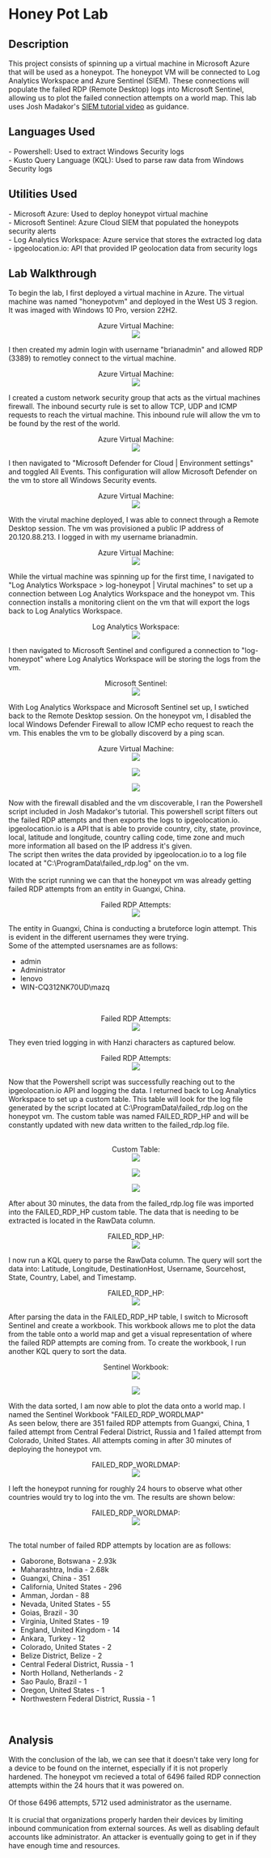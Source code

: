 <h1>Honey Pot Lab</h1>

<h2>Description</h2>
This project consists of spinning up a virtual machine in Microsoft Azure that will be used as a honeypot. The honeypot VM will be connected to Log Analytics Workspace and Azure Sentinel (SIEM). These connections will populate the failed RDP (Remote Desktop) logs into Microsoft Sentinel, allowing us to plot the failed connection attempts on a world map. This lab uses Josh Madakor's <a href=https://youtu.be/RoZeVbbZ0o0">SIEM tutorial video</a> as guidance.
<br/>

<h2>Languages Used</h2>
- Powershell: Used to extract Windows Security logs</br>  
- Kusto Query Language (KQL): Used to parse raw data from Windows Security logs</br>

<h2>Utilities Used</h2>
- Microsoft Azure: Used to deploy honeypot virtual machine</br>
- Microsoft Sentinel: Azure Cloud SIEM that populated the honeypots security alerts</br>
- Log Analytics Workspace: Azure service that stores the extracted log data</br>
- ipgeolocation.io: API that provided IP geolocation data from security logs</br>

<h2>Lab Walkthrough</h2>

To begin the lab, I first deployed a virtual machine in Azure. The virtual machine was named "honeypotvm" and deployed in the West US 3 region. It was imaged with 
Windows 10 Pro, version 22H2.
</br>

<p align="center">
Azure Virtual Machine: <br/>
<img src="https://i.imgur.com/fRF2hfr.png" 
  </p>
</br>

I then created my admin login with username "brianadmin" and allowed RDP (3389) to remotley connect to the virtual machine.
</br>

<p align="center">
Azure Virtual Machine: <br/>
<img src="https://i.imgur.com/2kUeMs3.png"
  </p>
</br>

I created a custom network security group that acts as the virtual machines firewall. The inbound securty rule is set to allow TCP, UDP and ICMP requests to reach the virtual machine. This inbound rule will allow the vm to be found by the rest of the world.
</br>
<p align="center">
Azure Virtual Machine: <br/>
<img src="https://i.imgur.com/aWEysC0.png"
  </p>
</br>

I then navigated to "Microsoft Defender for Cloud | Environment settings" and toggled All Events. This configuration will allow Microsoft Defender on the vm to store all Windows Security events.
</br>
<p align="center">
Azure Virtual Machine: <br/>
<img src="https://i.imgur.com/cJcQpYL.png"
  </p>
</br>

With the virutal machine deployed, I was able to connect through a Remote Desktop session. The vm was provisioned a public IP address of 20.120.88.213. I logged in with my username brianadmin. 
</br>
<p align="center">
Azure Virtual Machine: <br/>
<img src="https://i.imgur.com/o8sRVCC.png"
  </p>
</br>

While the virtual machine was spinning up for the first time, I navigated to "Log Analytics Workspace > log-honeypot | Virutal machines" to set up a connection between Log Analytics Workspace and the honeypot vm. This connection installs a monitoring client on the vm that will export the logs back to Log Analytics Workspace. 
</br>
<p align="center">
Log Analytics Workspace: <br/>
<img src="https://i.imgur.com/n1fQGH2.png"
  </p>
</br>

I then navigated to Microsoft Sentinel and configured a connection to "log-honeypot" where Log Analytics Workspace will be storing the logs from the vm. 
</br>
<p align="center">
Microsoft Sentinel: <br/>
<img src="https://i.imgur.com/aDHmQfh.png"
  </p>
</br>

With Log Analytics Workspace and Microsoft Sentinel set up, I swtiched back to the Remote Desktop session. On the honeypot vm, I disabled the local Windows Defender Firewall to allow ICMP echo request to reach the vm. This enables the vm to be globally discoverd by a ping scan. 
</br>
<p align="center">
Azure Virtual Machine: <br/>
<img src="https://i.imgur.com/72Ce4OP.png"
  </p>
  <p align="center">
<img src="https://i.imgur.com/BxSdwEt.png"
  </p>
     <p align="center">
<img src="https://i.imgur.com/AKIAK2w.png"
  </p>
</br>

Now with the firewall disabled and the vm discoverable, I ran the Powershell script included in Josh Madakor's tutorial. This powershell script filters out the failed RDP attempts and then exports the logs to ipgeolocation.io. ipgeolocation.io is a API that is able to provide country, city, state, province, local, latitude and longitude, country calling code, time zone and much more information all based on the IP address it's given. </br>
The script then writes the data provided by ipgeolocation.io to a log file located at "C:\ProgramData\failed_rdp.log" on the vm. </br>
</br>
With the script running we can that the honeypot vm was already getting failed RDP attempts from an entity in Guangxi, China.
</br>
<p align="center">
Failed RDP Attempts: <br/>
<img src="https://i.imgur.com/et5Dadr.png"
  </p>
</br>

The entity in Guangxi, China is conducting a bruteforce login attempt. This is evident in the different usernames they were trying.</br>
Some of the attempted usersnames are as follows:</br>
- admin</br>
- Administrator</br>
- lenovo</br>
- WIN-CQ312NK70UD\mazq</br>
</br>
<p align="center">
Failed RDP Attempts: <br/>
<img src="https://i.imgur.com/jLK7JjC.png"
  </p>
</br>

They even tried logging in with Hanzi characters as captured below. 
</br>
<p align="center">
Failed RDP Attempts: <br/>
<img src="https://i.imgur.com/0xmFXTP.png"
  </p>
</br>

Now that the Powershell script was successfully reaching out to the ipgeolocation.io API and logging the data. I returned back to Log Analytics Workspace to set up a custom table. This table will look for the log file generated by the script located at C:\ProgramData\failed_rdp.log on the honeypot vm. The custom table was named FAILED_RDP_HP and will be constantly updated with new data written to the failed_rdp.log file. </br>
</br>
<p align="center">
Custom Table: <br/>
<img src="https://i.imgur.com/998CXj5.png"
  </p>
  <p align="center">
<img src="https://i.imgur.com/2dUWFrA.png"
  </p>
    <p align="center">
<img src="https://i.imgur.com/byTghRd.png"
  </p>
  
</br>

After about 30 minutes, the data from the failed_rdp.log file was imported into the FAILED_RDP_HP custom table. The data that is needing to be extracted is located in the RawData column. 
</br>
<p align="center">
FAILED_RDP_HP: <br/>
<img src="https://i.imgur.com/eVz5li2.png"
  </p>
</br>

I now run a KQL query to parse the RawData column. The query will sort the data into: Latitude, Longitude, DestinationHost, Username, Sourcehost, State, Country, Label, and Timestamp. 
</br>
<p align="center">
FAILED_RDP_HP: <br/>
<img src="https://i.imgur.com/FETkygR.png"
  </p>
</br>

After parsing the data in the FAILED_RDP_HP table, I switch to Microsoft Sentinel and create a workbook. This workbook allows me to plot the data from the table onto a world map and get a visual representation of where the failed RDP attempts are coming from. To create the workbook, I run another KQL query to sort the data. 
</br>
<p align="center">
Sentinel Workbook: <br/>
<img src="https://i.imgur.com/dYtNb5Z.png"
  </p>
  <p align="center">
<img src="https://i.imgur.com/cYKLkpN.png"
  </p>
</br>

With the data sorted, I am now able to plot the data onto a world map. I named the Sentinel Workbook "FAILED_RDP_WORDLMAP"</br>
As seen below, there are 351 failed RDP attempts from Guangxi, China, 1 failed attempt from Central Federal District, Russia and 1 failed attempt from Colorado, United States. All attempts coming in after 30 minutes of deploying the honeypot vm.
</br>
<p align="center">
FAILED_RDP_WORLDMAP: <br/>
<img src="https://i.imgur.com/csRiQQD.png"
  </p>
</br>

I left the honeypot running for roughly 24 hours to observe what other countries would try to log into the vm. The results are shown below:
</br>
<p align="center">
FAILED_RDP_WORLDMAP: <br/>
<img src="https://i.imgur.com/57xvR5u.png"
  </p>
  
</br>
</br>

The total number of failed RDP attempts by location are as follows:</br>
- Gaborone, Botswana - 2.93k </br>
- Maharashtra, India - 2.68k </br>
- Guangxi, China - 351 </br>
- California, United States - 296 </br>
- Amman, Jordan - 88 </br>
- Nevada, United States - 55 </br>
- Goias, Brazil - 30 </br>
- Virginia, United States - 19 </br>
- England, United Kingdom - 14 </br>
- Ankara, Turkey - 12 </br>
- Colorado, United States - 2 </br>
- Belize District, Belize - 2 </br>
- Central Federal District, Russia - 1 </br>
- North Holland, Netherlands - 2 </br>
- Sao Paulo, Brazil - 1 </br>
- Oregon, United States - 1 </br>
- Northwestern Federal District, Russia - 1 </br>
</br>

<h2>Analysis</h2>

With the conclusion of the lab, we can see that it doesn't take very long for a device to be found on the internet, especially if it is not properly hardened. The honeypot vm recieved a total of 6496 failed RDP connection attempts within the 24 hours that it was powered on. </br>
</br>
Of those 6496 attempts, 5712 used administrator as the username. </br>
</br>
It is crucial that organizations properly harden their devices by limiting inbound communication from external sources. As well as disabling default accounts like administrator. An attacker is eventually going to get in if they have enough time and resources. 


